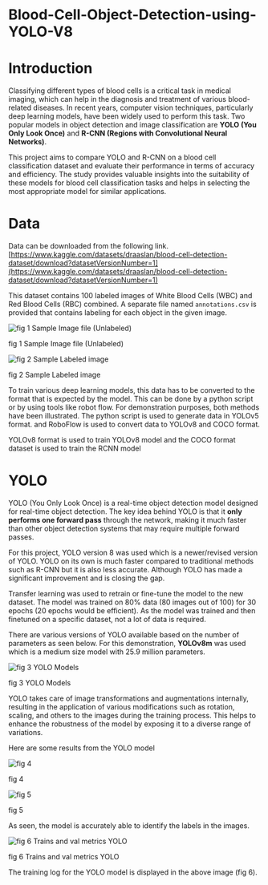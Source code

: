 # Blood-Cell-Object-Detection-using-YOLO-V8

# Introduction

Classifying different types of blood cells is a critical task in medical imaging, which can help in the diagnosis and treatment of various blood-related diseases. In recent years, computer vision techniques, particularly deep learning models, have been widely used to perform this task. Two popular models in object detection and image classification are **YOLO (You Only Look Once)** and **R-CNN (Regions with Convolutional Neural Networks)**.

This project aims to compare YOLO and R-CNN on a blood cell classification dataset and evaluate their performance in terms of accuracy and efficiency. The study provides valuable insights into the suitability of these models for blood cell classification tasks and helps in selecting the most appropriate model for similar applications.

# Data

Data can be downloaded from the following link.
[https://www.kaggle.com/datasets/draaslan/blood-cell-detection-dataset/download?datasetVersionNumber=1](https://www.kaggle.com/datasets/draaslan/blood-cell-detection-dataset/download?datasetVersionNumber=1)

This dataset contains 100 labeled images of White Blood Cells (WBC) and Red Blood Cells (RBC) combined. A separate file named `annotations.csv` is provided that contains labeling for each object in the given image.

![fig 1 Sample Image file (Unlabeled)](https://s3-us-west-2.amazonaws.com/secure.notion-static.com/6df9e24d-2f98-4f6f-a9c6-7e44b144191d/66fe360f-776f-425a-aad7-2d71672bb231.png)

fig 1 Sample Image file (Unlabeled)

![fig 2 Sample Labeled image](https://s3-us-west-2.amazonaws.com/secure.notion-static.com/e3988ef2-1b4a-42c9-8291-d7d483bf2cbc/62eedc08-f3ee-4ee1-bdbb-cd3147f97611.png)

fig 2 Sample Labeled image

To train various deep learning models, this data has to be converted to the format that is expected by the model. This can be done by a python script or by using tools like robot flow. For demonstration purposes, both methods have been illustrated. The python script is used to generate data in YOLOv5 format. and RoboFlow is used to convert data to YOLOv8 and COCO format.

YOLOv8 format is used to train YOLOv8 model and the COCO format dataset is used to train the RCNN model

# YOLO

YOLO (You Only Look Once) is a real-time object detection model designed for real-time object detection. The key idea behind YOLO is that it **only performs one forward pass** through the network, making it much faster than other object detection systems that may require multiple forward passes.

For this project, YOLO version 8 was used which is a newer/revised version of YOLO. YOLO on its own is much faster compared to traditional methods such as R-CNN but it is also less accurate. Although YOLO has made a significant improvement and is closing the gap.

Transfer learning was used to retrain or fine-tune the model to the new dataset. The model was trained on 80% data (80 images out of 100) for 30 epochs (20 epochs would be efficient). As the model was trained and then finetuned on a specific dataset, not a lot of data is required.

There are various versions of YOLO available based on the number of parameters as seen below. For this demonstration, **YOLOv8m** was used which is a medium size model with 25.9 million parameters.

![fig 3 YOLO Models](https://s3-us-west-2.amazonaws.com/secure.notion-static.com/259fd9c8-7e5d-4dfc-8fd1-230e284e1cb1/Untitled.png)

fig 3 YOLO Models

YOLO takes care of image transformations and augmentations internally, resulting in the application of various modifications such as rotation, scaling, and others to the images during the training process. This helps to enhance the robustness of the model by exposing it to a diverse range of variations.

Here are some results from the YOLO model

![fig 4](https://s3-us-west-2.amazonaws.com/secure.notion-static.com/4e72b4e1-7427-473e-955e-f012d2caba6b/val_batch0_pred.jpg)

fig 4

![fig 5](https://s3-us-west-2.amazonaws.com/secure.notion-static.com/780a2262-bd36-465b-857e-bfb25692b653/val_batch1_pred.jpg)

fig 5

As seen, the model is accurately able to identify the labels in the images.

![fig 6 Trains and val metrics YOLO](https://s3-us-west-2.amazonaws.com/secure.notion-static.com/f5877158-b9e8-46ee-8384-d027a6a81d6b/results.png)

fig 6 Trains and val metrics YOLO

The training log for the YOLO model is displayed in the above image (fig 6).
